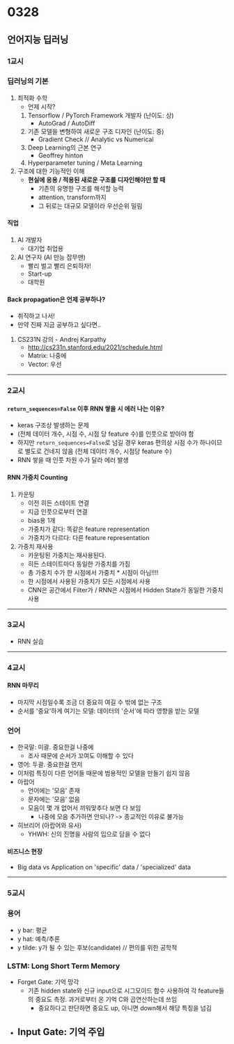 # 0328
## 언어지능 딥러닝
### 1교시
### 딥러닝의 기본
1. 최적화 수학
    - 언제 시작?
    1. Tensorflow / PyTorch Framework 개발자 (난이도: 상)
        - AutoGrad / AutoDiff
    2. 기존 모델을 변형하여 새로운 구조 디자인 (난이도: 중)
        - Gradient Check // Analytic vs Numerical
    3. Deep Learning의 근본 연구
        - Geoffrey hinton
    4. Hyperparameter tuning / Meta Learning
2. 구조에 대한 기능적인 이해
    - **현실에 응용 / 적용된 새로운 구조를 디자인해야만 할 때**
        - 기존의 유명한 구조를 해석할 능력
        - attention, transform까지
        - 그 뒤로는 대규모 모델이라 우선순위 밀림

#### 직업
1. AI 개발자
    - 대기업 취업용
2. AI 연구자 (AI 만능 잡무맨)
    - 빨리 벌고 빨리 은퇴하자!
    - Start-up
    - 대학원

#### Back propagation은 언제 공부하나?
- 취직하고 나서!
- 만약 진짜 지금 공부하고 싶다면..
1. CS231N 강의 - Andrej Karpathy
    - http://cs231n.stanford.edu/2021/schedule.html
    - Matrix: 나중에
    - Vector: 우선
---
### 2교시
#### ``return_sequences=False`` 이후 RNN 쌓을 시 에러 나는 이유?
- keras 구조상 발생하는 문제
- (전체 데이터 개수, 시점 수, 시점 당 feature 수)를 인풋으로 받아야 함
- 하지만 ``return_sequences=False``로 넘길 경우 keras 편의상 시점 수가 하나이므로 별도로 건네지 않음 (전체 데이터 개수, 시점당 feature 수)
- RNN 쌓을 때 인풋 차원 수가 달라 에러 발생

#### RNN 가중치 Counting
1. 카운팅
    - 이전 히든 스테이트 연결
    - 지금 인풋으로부터 연결
    - bias용 1개
    - 가중치가 같다: 똑같은 feature representation
    - 가중치가 다르다: 다른 feature representation
2. 가중치 재사용
    - 카운팅된 가중치는 재사용된다.
    - 히든 스테이트마다 동일한 가중치를 가짐
    - 총 가중치 수가 한 시점에서 가중치 * 시점이 아님!!!!
    - 한 시점에서 사용된 가중치가 모든 시점에서 사용
    - CNN은 공간에서 Filter가 / RNN은 시점에서 Hidden State가 동일한 가중치 사용
---
### 3교시
- RNN 실습
---
### 4교시
#### RNN 마무리
- 마지막 시점일수록 조금 더 중요히 여길 수 밖에 없는 구조
- 순서를 '중요'하게 여기는 모델: 데이터의 '순서'에 따라 영향을 받는 모델

### 언어
- 한국말: 미괄. 중요한걸 나중에
    - 조사 때문에 순서가 꼬여도 이해할 수 있다
- 영어: 두괄. 중요한걸 먼저
- 이처럼 특징이 다른 언어들 때문에 범용적인 모델을 만들기 쉽지 않음
- 아랍어
    - 언어에는 '모음' 존재
    - 문자에는 '모음' 없음
    - 모음이 몇 개 없어서 끼워맞추다 보면 다 보임
        - 나중에 모음 추가하면 안되나? -> 종교적인 이유로 불가능
- 히브리어 (아랍어와 유사)
    - YHWH: 신의 진명을 사람의 입으로 담을 수 없다

#### 비즈니스 현장
- Big data vs Application on 'specific' data / 'specialized' data
---
### 5교시
### 용어
- y bar: 평균
- y hat: 예측/추론
- y tilde: y가 될 수 있는 후보(candidate) // 편의를 위한 공학적

### LSTM: Long Short Term Memory
- Forget Gate: 기억 망각
    - 기존 hidden state와 신규 input으로 시그모이드 함수 사용하여 각 feature들의 중요도 측정. 과거로부터 온 기억 C와 곱연산하는데 쓰임
        - 중요하다고 판단하면 중요도 up, 아니면 down해서 해당 특징을 넘김
- Input Gate: 기억 주입
    - 